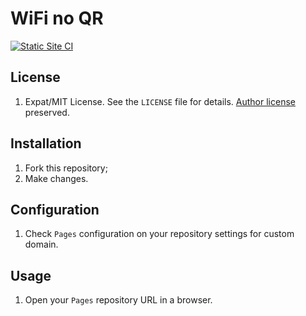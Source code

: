 WiFi no QR
========

[![Static Site CI](https://github.com/ivancarlosti/wifinoqr/workflows/Static%20Site%20CI/badge.svg)](https://github.com/ivancarlosti/wifinoqr/actions?query=workflow%3A%22Static+Site+CI%22)

License
-------
1. Expat/MIT License. See the `LICENSE` file for details. [Author license](https://github.com/evgeni/qifi/blob/gh-pages/LICENSE) preserved.

Installation
------------
1. Fork this repository;
2. Make changes.

Configuration
------------
1. Check `Pages` configuration on your repository settings for custom domain.

Usage
-----
1. Open your `Pages` repository URL in a browser.
